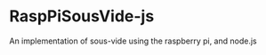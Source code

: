RaspPiSousVide-js
=================

An implementation of sous-vide using the raspberry pi, and node.js
